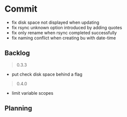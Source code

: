 # Commit

- fix disk space not displayed when updating
- fix rsync unknown option introduced by adding quotes
- fix only rename when rsync completed successfully
- fix naming conflict when creating bu with date-time

## Backlog

> 0.3.3

- put check disk space behind a flag

> 0.4.0

- limit variable scopes

## Planning
